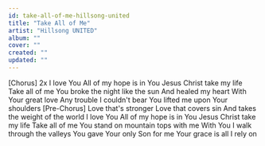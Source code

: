 ```yaml
---
id: take-all-of-me-hillsong-united
title: "Take All of Me"
artist: "Hillsong UNITED"
album: ""
cover: ""
created: ""
updated: ""
---
```


[Chorus] 2x
I love You
All of my hope is in You
Jesus Christ take my life
Take all of me
You broke the night like the sun
And healed my heart
With Your great love
Any trouble I couldn't bear
You lifted me upon Your shoulders
[Pre-Chorus]
Love that's stronger
Love that covers sin
And takes the weight of the world
I love You
All of my hope is in You
Jesus Christ take my life
Take all of me
You stand on mountain tops with me
With You I walk through the valleys
You gave Your only Son for me
Your grace is all I rely on